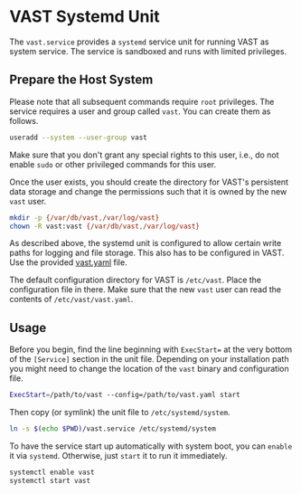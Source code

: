 VAST Systemd Unit
=================

The `vast.service` provides a `systemd` service unit for running VAST as system
service. The service is sandboxed and runs with limited privileges.

## Prepare the Host System

Please note that all subsequent commands require `root` privileges. The service
requires a user and group called `vast`. You can create them as follows.

```bash
useradd --system --user-group vast
```

Make sure that you don't grant any special rights to this user, i.e., do not
enable `sudo` or other privileged commands for this user.

Once the user exists, you should create the directory for VAST's persistent data
storage and change the permissions such that it is owned by the new `vast` user.

```bash
mkdir -p {/var/db/vast,/var/log/vast}
chown -R vast:vast {/var/db/vast,/var/log/vast}
```

As described above, the systemd unit is configured to allow certain write paths
for logging and file storage. This also has to be configured in VAST. Use the
provided
[vast.yaml](https://github.com/tenzir/vast/tree/master/systemd/vast.yaml) file.

The default configuration directory for VAST is `/etc/vast`. Place the
configuration file in there. Make sure that the new `vast` user can read the
contents of `/etc/vast/vast.yaml`.

## Usage

Before you begin, find the line beginning with `ExecStart=` at the very bottom
of the `[Service]` section in the unit file. Depending on your installation path
you might need to change the location of the `vast` binary and configuration
file.

```bash
ExecStart=/path/to/vast --config=/path/to/vast.yaml start
```

Then copy (or symlink) the unit file to `/etc/systemd/system`.

```bash
ln -s $(echo $PWD)/vast.service /etc/systemd/system
```

To have the service start up automatically with system boot, you can `enable` it
via `systemd`. Otherwise, just `start` it to run it immediately.

```bash
systemctl enable vast
systemctl start vast
```
